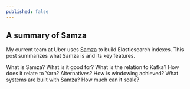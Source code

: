 ```yaml
---
published: false
---
```

## A summary of Samza

My current team at Uber uses [Samza](http://samza.apache.org/learn/documentation/0.7.0/) to build Elasticsearch indexes. This post summarizes what Samza is and its key features.

What is Samza?
What is it good for?
What is the relation to Kafka?
How does it relate to Yarn?
Alternatives?
How is windowing achieved?
What systems are built with Samza?
How much can it scale?



